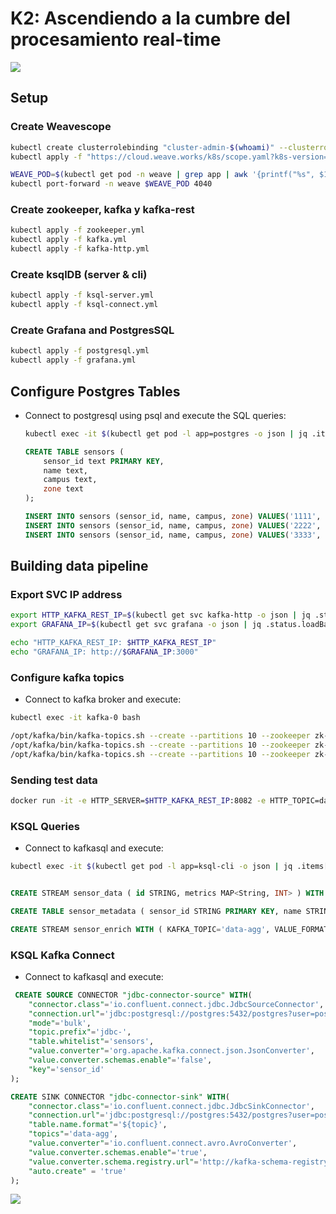 # K2: Ascendiendo a la cumbre del procesamiento real-time

![](https://upload.wikimedia.org/wikipedia/commons/1/12/K2_2006b.jpg)

## Setup


### Create Weavescope 

```bash
kubectl create clusterrolebinding "cluster-admin-$(whoami)" --clusterrole=cluster-admin --user="$(gcloud config get-value core/account)"
kubectl apply -f "https://cloud.weave.works/k8s/scope.yaml?k8s-version=$(kubectl version | base64 | tr -d '\n')"
```

```bash
WEAVE_POD=$(kubectl get pod -n weave | grep app | awk '{printf("%s", $1)}')
kubectl port-forward -n weave $WEAVE_POD 4040
```

### Create zookeeper, kafka y kafka-rest

```bash
kubectl apply -f zookeeper.yml
kubectl apply -f kafka.yml
kubectl apply -f kafka-http.yml
```

### Create ksqlDB (server & cli)

```bash
kubectl apply -f ksql-server.yml
kubectl apply -f ksql-connect.yml
```

### Create Grafana and PostgresSQL

```bash
kubectl apply -f postgresql.yml
kubectl apply -f grafana.yml
```

## Configure Postgres Tables

* Connect to postgresql using psql and execute the SQL queries:

    ```bash
    kubectl exec -it $(kubectl get pod -l app=postgres -o json | jq .items[].metadata.name -r) -- psql -U postgres   
    ```

    ```sql
    CREATE TABLE sensors (
        sensor_id text PRIMARY KEY,
        name text,
        campus text,
        zone text
    );

    INSERT INTO sensors (sensor_id, name, campus, zone) VALUES('1111', 'Sensor A', 'Plaza Mayor', 'Sur');
    INSERT INTO sensors (sensor_id, name, campus, zone) VALUES('2222', 'Sensor B', 'Plaza Mayor', 'Norte');
    INSERT INTO sensors (sensor_id, name, campus, zone) VALUES('3333', 'Sensor C', 'Parque', 'Central');
    ```

## Building data pipeline

### Export SVC IP address

```bash
export HTTP_KAFKA_REST_IP=$(kubectl get svc kafka-http -o json | jq .status.loadBalancer.ingress[].ip -r)
export GRAFANA_IP=$(kubectl get svc grafana -o json | jq .status.loadBalancer.ingress[].ip -r)

echo "HTTP_KAFKA_REST_IP: $HTTP_KAFKA_REST_IP"
echo "GRAFANA_IP: http://$GRAFANA_IP:3000"
```

### Configure kafka topics

* Connect to kafka broker and execute:

```bash
kubectl exec -it kafka-0 bash
```

```bash
/opt/kafka/bin/kafka-topics.sh --create --partitions 10 --zookeeper zk-cs:2181 --replication-factor 3 --topic data
/opt/kafka/bin/kafka-topics.sh --create --partitions 10 --zookeeper zk-cs:2181 --replication-factor 3 --topic jdbc-sensors
/opt/kafka/bin/kafka-topics.sh --create --partitions 10 --zookeeper zk-cs:2181 --replication-factor 3 --topic data-agg
```

### Sending test data
```bash
docker run -it -e HTTP_SERVER=$HTTP_KAFKA_REST_IP:8082 -e HTTP_TOPIC=data -e HTTP_INTERVAL_MS=10 andresgomezfrr/data-simulator:3.0
```

### KSQL Queries

* Connect to kafkasql and execute:

```bash
kubectl exec -it $(kubectl get pod -l app=ksql-cli -o json | jq .items[].metadata.name -r) -- ksql http://ksql-server:8088
```

```sql

CREATE STREAM sensor_data ( id STRING, metrics MAP<String, INT> ) WITH ( KAFKA_TOPIC='data', VALUE_FORMAT='JSON', PARTITIONS='10');

CREATE TABLE sensor_metadata ( sensor_id STRING PRIMARY KEY, name STRING, campus STRING, zone STRING ) WITH ( KAFKA_TOPIC='jdbc-sensors', VALUE_FORMAT='JSON', PARTITIONS='10' );

CREATE STREAM sensor_enrich WITH ( KAFKA_TOPIC='data-agg', VALUE_FORMAT='AVRO', PARTITIONS='10' ) AS SELECT id, AS_VALUE(FROM_UNIXTIME(SENSOR_DATA.ROWTIME)) AS date, AS_VALUE(id) as sensor_id, METRICS['temperature'] AS temperature, metrics['humidity'] AS humidity, name, zone, campus FROM sensor_data LEFT JOIN sensor_metadata ON sensor_data.id = sensor_metadata.sensor_id;
```

### KSQL Kafka Connect

* Connect to kafkasql and execute:

```sql
 CREATE SOURCE CONNECTOR "jdbc-connector-source" WITH(
    "connector.class"='io.confluent.connect.jdbc.JdbcSourceConnector',
    "connection.url"='jdbc:postgresql://postgres:5432/postgres?user=postgres&password=postgres',
    "mode"='bulk',
    "topic.prefix"='jdbc-',
    "table.whitelist"='sensors',
    "value.converter"='org.apache.kafka.connect.json.JsonConverter',
    "value.converter.schemas.enable"='false',
    "key"='sensor_id'
);
```

```sql
CREATE SINK CONNECTOR "jdbc-connector-sink" WITH(
    "connector.class"='io.confluent.connect.jdbc.JdbcSinkConnector',
    "connection.url"='jdbc:postgresql://postgres:5432/postgres?user=postgres&password=postgres',
    "table.name.format"='${topic}',
    "topics"='data-agg',
    "value.converter"='io.confluent.connect.avro.AvroConverter',
    "value.converter.schemas.enable"='true',
    "value.converter.schema.registry.url"='http://kafka-schema-registry:8089',
    "auto.create" = 'true'
);
```

![](https://media-exp1.licdn.com/dms/image/C4D1BAQFMnvw5k083Pg/company-background_10000/0/1571323616993?e=2159024400&v=beta&t=yaKSR3yQbtbj1h5C60It1CgAHkYMyYXlGSEf17EDBFw)
